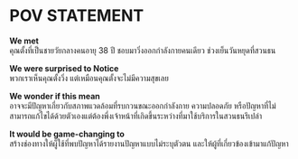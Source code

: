 # POV STATEMENT

__We met__  
  คุณตั้งที่เป็นชายวัยกลางคนอายุ 38 ปี ชอบมาวิ่งออกกำลังกายคนเดียว ช่วงเย็นวันหยุดที่สวนธน
 
__We were surprised to Notice__  
  พวกเราเห็นคุณตั้งวิ่ง แต่เหมือนคุณตั้งจะไม่มีความสุขเลย 

__We wonder if this mean__   
  อาจจะมีปัญหาเกี่ยวกับสภาพแวดล้อมที่รบกวนขณะออกกำลังกาย ความปลอดภัย หรือปัญหาที่ไม่สามารถแก้ไขได้ด้วยตัวเองแต่ต้องพึ่งเจ้าหน้าที่เกิดขึ้นระหว่างที่มาใช้บริการในสวนธนรึเปล่า

__It would be game-changing to__  
  สร้างช่องทางให้ผู็ใช้ที่พบปัญหาได้รายงานปัญหาแบบไม่ระบุตัวตน และให้ผู้ที่เกี่ยวข้องเข้ามาแก้ปัญหา
 